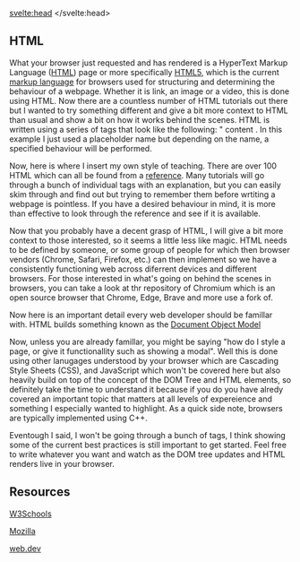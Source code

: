 <script>
import DOMTree from "$lib/DOM-Tree.svelte";
</script>

<svelte:head>
	<title>HTML | Sergen Karaoglan</title>
	<meta name="description" content="Learn the fundamentals of HTML" />
</svelte:head>



<article class="max-sm:mx-4 prose lg:prose-xl m-auto pt-16">

# HTML
What your browser just requested and has rendered is a HyperText Markup Language ([HTML](https://en.wikipedia.org/wiki/HTML)) page or more specifically [HTML5](https://en.wikipedia.org/wiki/HTML5), which is the current [markup language](https://en.wikipedia.org/wiki/Markup_language) for browsers used for structuring and determining the behaviour of a webpage. Whether it is link, an image or a video, this is done using HTML. Now there are a countless number of HTML tutorials out there but I wanted to try something different and give a bit more context to HTML than usual and show a bit on how it works behind the scenes. HTML is written using a series of tags that look like the following: "<tagname> content </tagname>. In this example I just used a placeholder name but depending on the name, a specified behaviour will be performed. 

Now, here is where I insert my own style of teaching. There are over 100 HTML which can all be found from a [reference](https://www.w3schools.com/tags/). Many tutorials will go through a bunch of individual tags with an explanation, but you can easily skim through and find out but trying to remember them before wrtiting a webpage is pointless. If you have a desired behaviour in mind, it is more than effective to look through the reference and see if it is available.

Now that you probably have a decent grasp of HTML, I will give a bit more context to those interested, so it seems a little less like magic. HTML needs to be defined by someone, or some group of people for which then browser vendors (Chrome, Safari, Firefox, etc.) can then implement so we have a consistently functioning web across diferrent devices and different browsers. For those interested in what's going on behind the scenes in browsers, you can take a look at thr repository of Chromium which is an open source browser that Chrome, Edge, Brave and more use a fork of. 

Now here is an important detail every web developer should be famillar with. HTML builds something known as the [Document Object Model](https://en.wikipedia.org/wiki/Document_Object_Model)

<div class="w-fit m-auto p-5">
<DOMTree />
</div>

Now, unless you are already famillar, you might be saying "how do I style a page, or give it functionallity such as showing a modal". Well this is done using other lanugages understood by your browser which are Cascading Style Sheets (CSS), and JavaScript which won't be covered here but also heavily build on top of the concept of the DOM Tree and HTML elements, so definitely take the time to understand it because if you do you have alredy covered an important topic that matters at all levels of expereience and something I especially wanted to highlight. As a quick side note, browsers are typically implemented using C++.

Eventough I said, I won't be going through a bunch of tags, I think showing some of the current best practices is still important to get started. Feel free to write whatever you want and watch as the DOM tree updates and HTML renders live in your browser.

## Resources
[W3Schools](https://www.w3schools.com/html/default.asp)

[Mozilla](https://developer.mozilla.org/en-US/docs/Web/HTML)

[web.dev](https://web.dev/learn/html/)
</article>